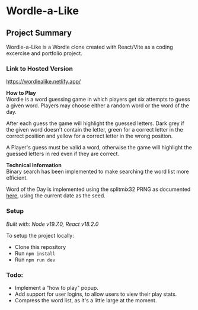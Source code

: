 # Wordle-a-Like  


## Project Summary
Wordle-a-Like is a Wordle clone created with React/Vite as a coding excercise and portfolio project.

### Link to Hosted Version
https://wordlealike.netlify.app/

**How to Play**  
Wordle is a word guessing game in which players get six attempts to guess a given word. Players may choose either a random word or the word of the day.

After each guess the game will highlight the guessed letters. Dark grey if the given word doesn't contain the letter, green for a correct letter in the correct position and yellow for a correct letter in the wrong position.

A Player's guess must be valid a word, otherwise the game will highlight the guessed letters in red even if they are correct.

**Technical Information**  
Binary search has been implemented to make searching the word list more efficient.

Word of the Day is implemented using the splitmix32 PRNG as documented [here](https://github.com/bryc/code/blob/master/jshash/PRNGs.md), using the current date as the seed.

### Setup
*Built with: Node v19.7.0, React v18.2.0*

To setup the project locally:

- Clone this repository
- Run ```npm install```
- Run ```npm run dev``` 

### Todo:
- Implement a "how to play" popup.
- Add support for user logins, to allow users to view their play stats.
- Compress the word list, as it's a little large at the moment.
